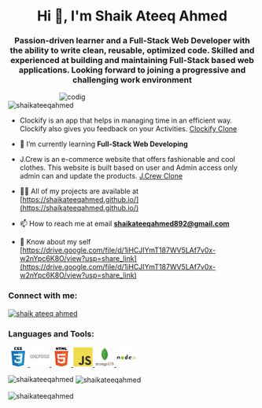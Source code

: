<h1 align="center">Hi 👋, I'm Shaik Ateeq Ahmed</h1>
<h3 align="center">Passion-driven learner and a Full-Stack Web Developer with the ability to write clean, reusable, optimized code. Skilled and experienced at building and maintaining Full-Stack based web applications. Looking forward to joining a progressive and challenging work environment</h3>

<img align="right" alt="codig" width="400" src = "https://user-images.githubusercontent.com/55389276/140866485-8fb1c876-9a8f-4d6a-98dc-08c4981eaf70.gif">

<p align="left"> <img src="https://komarev.com/ghpvc/?username=shaikateeqahmed&label=Profile%20views&color=0e75b6&style=flat" alt="shaikateeqahmed" /> </p>

- Clockify is an app that helps in managing time in an efficient way. Clockify also gives you feedback on your Activities. [Clockify Clone](https://brilliant-hummingbird-53d930.netlify.app/)

- 🌱 I’m currently learning **Full-Stack Web Developing**

- J.Crew is an e-commerce website that offers fashionable and cool clothes. This website is built based on user and Admin access only admin can and update the products. [J.Crew Clone](https://aesthetic-capybara-e0c08f.netlify.app/)

- 👨‍💻 All of my projects are available at [https://shaikateeqahmed.github.io/](https://shaikateeqahmed.github.io/)

- 📫 How to reach me at email **shaikateeqahmed892@gmail.com**

- 📄 Know about my self [https://drive.google.com/file/d/1iHCJIYmT187WV5LAf7v0x-w2nYpc6K8O/view?usp=share_link](https://drive.google.com/file/d/1iHCJIYmT187WV5LAf7v0x-w2nYpc6K8O/view?usp=share_link)

<h3 align="left">Connect with me:</h3>
<p align="left">
<a href="https://linkedin.com/in/shaik ateeq ahmed" target="blank"><img align="center" src="https://raw.githubusercontent.com/rahuldkjain/github-profile-readme-generator/master/src/images/icons/Social/linked-in-alt.svg" alt="shaik ateeq ahmed" height="30" width="40" /></a>
</p>

<h3 align="left">Languages and Tools:</h3>
<p align="left"> <a href="https://www.w3schools.com/css/" target="_blank" rel="noreferrer"> <img src="https://raw.githubusercontent.com/devicons/devicon/master/icons/css3/css3-original-wordmark.svg" alt="css3" width="40" height="40"/> </a> <a href="https://expressjs.com" target="_blank" rel="noreferrer"> <img src="https://raw.githubusercontent.com/devicons/devicon/master/icons/express/express-original-wordmark.svg" alt="express" width="40" height="40"/> </a> <a href="https://www.w3.org/html/" target="_blank" rel="noreferrer"> <img src="https://raw.githubusercontent.com/devicons/devicon/master/icons/html5/html5-original-wordmark.svg" alt="html5" width="40" height="40"/> </a> <a href="https://developer.mozilla.org/en-US/docs/Web/JavaScript" target="_blank" rel="noreferrer"> <img src="https://raw.githubusercontent.com/devicons/devicon/master/icons/javascript/javascript-original.svg" alt="javascript" width="40" height="40"/> </a> <a href="https://www.mongodb.com/" target="_blank" rel="noreferrer"> <img src="https://raw.githubusercontent.com/devicons/devicon/master/icons/mongodb/mongodb-original-wordmark.svg" alt="mongodb" width="40" height="40"/> </a> <a href="https://nodejs.org" target="_blank" rel="noreferrer"> <img src="https://raw.githubusercontent.com/devicons/devicon/master/icons/nodejs/nodejs-original-wordmark.svg" alt="nodejs" width="40" height="40"/> </a> </p>

<p><img align="left" src="https://github-readme-stats.vercel.app/api/top-langs?username=shaikateeqahmed&show_icons=true&locale=en&layout=compact" alt="shaikateeqahmed" /></p>

<p>&nbsp;<img align="center" src="https://github-readme-stats.vercel.app/api?username=shaikateeqahmed&show_icons=true&locale=en" alt="shaikateeqahmed" /></p>

<p><img align="center" src="https://github-readme-streak-stats.herokuapp.com/?user=shaikateeqahmed&" alt="shaikateeqahmed" /></p>
